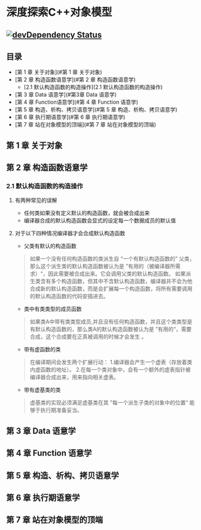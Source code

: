 # 深度探索C++对象模型
[![devDependency Status](https://david-dm.org/mzlogin/chinese-copywriting-guidelines/dev-status.svg)](https://david-dm.org/mzlogin/chinese-copywriting-guidelines#info=devDependencies)
-----
## 目录
<!-- vim-markdown-toc GFM -->
* [第 1 章 关于对象](#第 1 章 关于对象)
* [第 2 章 构造函数语意学](#第 2 章 构造函数语意学)
     * [2.1 默认构造函数的构造操作](2.1 默认构造函数的构造操作)
* [第 3 章 Data 语意学](#第3章 Data 语意学)
* [第 4 章 Function语意学](#第 4 章 Function 语意学)
* [第 5 章 构造、析构、拷贝语意学](#第 5 章 构造、析构、拷贝语意学)
* [第 6 章 执行期语意学](#第 6 章 执行期语意学)
* [第 7 章 站在对象模型的顶端](#第 7 章 站在对象模型的顶端)

<!-- vim-markdown-toc -->
## 第 1 章 关于对象
## 第 2 章 构造函数语意学
### 2.1 默认构造函数的构造操作 
1. 有两种常见的误解 
    - 任何类如果没有定义默认的构造函数，就会被合成出来
    - 编译器合成的默认构造函数会显式的设定每一个数据成员的默认值

2. 对于以下四种情况编译器才会合成默认构造函数
    - 父类有默认的构造函数
    >    如果一个没有任何构造函数的类派生自 “一个有默认构造函数的” 父类，那么这个派生类的默认构造函数被认为是 ”有用的（被编译器所需求）“，因此需要被合成出来。它会调用父类的默认构造函数。
 如果派生类含有多个构造函数，但其中不含默认构造函数，编译器并不会为他合成新的默认构造函数，而是会扩展每一个构造函数，将所有需要调用的默认构造函数的代码安插进去。 
    - 类中有类类型的成员函数
    >  如果类A中带有类类型成员,并且没有任何构造函数，并且这个类类型是有默认构造函数的，那么类A的默认构造函数被认为是 ”有用的“，需要合成，这个合成要在正真被调用的时候才会发生
    >  。
    - 带有虚函数的类
    >   在编译期间会发生两个扩展行动：
    1.编译器会产生一个虚表（存放着类内虚函数的地址）。
    2.在每一个类对象中，会有一个额外的虚表指针被编译器合成出来，用来指向相关虚表。
    - 带有虚基类的类
    >    虚基类的实现必须满足虚基类在其 ”每一个派生子类的对象中的位置“ 能够于执行期准备妥当。

## 第 3 章 Data 语意学
## 第 4 章 Function 语意学
## 第 5 章 构造、析构、拷贝语意学
## 第 6 章 执行期语意学
## 第 7 章 站在对象模型的顶端





